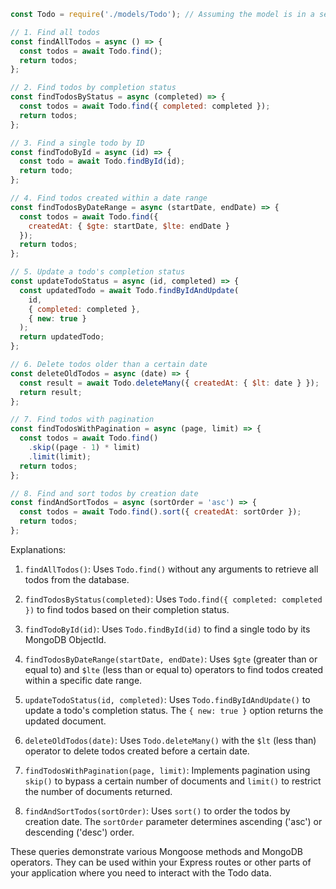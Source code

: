 
```javascript
const Todo = require('./models/Todo'); // Assuming the model is in a separate file

// 1. Find all todos
const findAllTodos = async () => {
  const todos = await Todo.find();
  return todos;
};

// 2. Find todos by completion status
const findTodosByStatus = async (completed) => {
  const todos = await Todo.find({ completed: completed });
  return todos;
};

// 3. Find a single todo by ID
const findTodoById = async (id) => {
  const todo = await Todo.findById(id);
  return todo;
};

// 4. Find todos created within a date range
const findTodosByDateRange = async (startDate, endDate) => {
  const todos = await Todo.find({
    createdAt: { $gte: startDate, $lte: endDate }
  });
  return todos;
};

// 5. Update a todo's completion status
const updateTodoStatus = async (id, completed) => {
  const updatedTodo = await Todo.findByIdAndUpdate(
    id,
    { completed: completed },
    { new: true }
  );
  return updatedTodo;
};

// 6. Delete todos older than a certain date
const deleteOldTodos = async (date) => {
  const result = await Todo.deleteMany({ createdAt: { $lt: date } });
  return result;
};

// 7. Find todos with pagination
const findTodosWithPagination = async (page, limit) => {
  const todos = await Todo.find()
    .skip((page - 1) * limit)
    .limit(limit);
  return todos;
};

// 8. Find and sort todos by creation date
const findAndSortTodos = async (sortOrder = 'asc') => {
  const todos = await Todo.find().sort({ createdAt: sortOrder });
  return todos;
};
```

Explanations:

1. `findAllTodos()`: Uses `Todo.find()` without any arguments to retrieve all todos from the database.

2. `findTodosByStatus(completed)`: Uses `Todo.find({ completed: completed })` to find todos based on their completion status.

3. `findTodoById(id)`: Uses `Todo.findById(id)` to find a single todo by its MongoDB ObjectId.

4. `findTodosByDateRange(startDate, endDate)`: Uses `$gte` (greater than or equal to) and `$lte` (less than or equal to) operators to find todos created within a specific date range.

5. `updateTodoStatus(id, completed)`: Uses `Todo.findByIdAndUpdate()` to update a todo's completion status. The `{ new: true }` option returns the updated document.

6. `deleteOldTodos(date)`: Uses `Todo.deleteMany()` with the `$lt` (less than) operator to delete todos created before a certain date.

7. `findTodosWithPagination(page, limit)`: Implements pagination using `skip()` to bypass a certain number of documents and `limit()` to restrict the number of documents returned.

8. `findAndSortTodos(sortOrder)`: Uses `sort()` to order the todos by creation date. The `sortOrder` parameter determines ascending ('asc') or descending ('desc') order.

These queries demonstrate various Mongoose methods and MongoDB operators. They can be used within your Express routes or other parts of your application where you need to interact with the Todo data.
